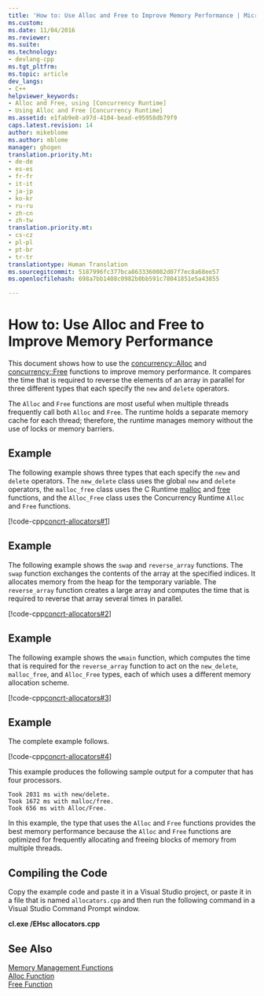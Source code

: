 ```yaml
---
title: 'How to: Use Alloc and Free to Improve Memory Performance | Microsoft Docs'
ms.custom: 
ms.date: 11/04/2016
ms.reviewer: 
ms.suite: 
ms.technology:
- devlang-cpp
ms.tgt_pltfrm: 
ms.topic: article
dev_langs:
- C++
helpviewer_keywords:
- Alloc and Free, using [Concurrency Runtime]
- Using Alloc and Free [Concurrency Runtime]
ms.assetid: e1fab9e8-a97d-4104-bead-e95958db79f9
caps.latest.revision: 14
author: mikeblome
ms.author: mblome
manager: ghogen
translation.priority.ht:
- de-de
- es-es
- fr-fr
- it-it
- ja-jp
- ko-kr
- ru-ru
- zh-cn
- zh-tw
translation.priority.mt:
- cs-cz
- pl-pl
- pt-br
- tr-tr
translationtype: Human Translation
ms.sourcegitcommit: 5187996fc377bca8633360082d07f7ec8a68ee57
ms.openlocfilehash: 698a7bb1408c0982b0bb591c78041851e5a43855

---
```

# How to: Use Alloc and Free to Improve Memory Performance

This document shows how to use the [concurrency::Alloc](reference/concurrency-namespace-functions.md#alloc) and [concurrency::Free](reference/concurrency-namespace-functions.md#free) functions to improve memory performance. It compares the time that is required to reverse the elements of an array in parallel for three different types that each specify the `new` and `delete` operators.  

  
 The `Alloc` and `Free` functions are most useful when multiple threads frequently call both `Alloc` and `Free`. The runtime holds a separate memory cache for each thread; therefore, the runtime manages memory without the use of locks or memory barriers.  
  
## Example  
 The following example shows three types that each specify the `new` and `delete` operators. The `new_delete` class uses the global `new` and `delete` operators, the `malloc_free` class uses the C Runtime [malloc](../../c-runtime-library/reference/malloc.md) and [free](../../c-runtime-library/reference/free.md) functions, and the `Alloc_Free` class uses the Concurrency Runtime `Alloc` and `Free` functions.  
  
 [!code-cpp[concrt-allocators#1](../../parallel/concrt/codesnippet/cpp/how-to-use-alloc-and-free-to-improve-memory-performance_1.cpp)]  
  
## Example  
 The following example shows the `swap` and `reverse_array` functions. The `swap` function exchanges the contents of the array at the specified indices. It allocates memory from the heap for the temporary variable. The `reverse_array` function creates a large array and computes the time that is required to reverse that array several times in parallel.  
  
 [!code-cpp[concrt-allocators#2](../../parallel/concrt/codesnippet/cpp/how-to-use-alloc-and-free-to-improve-memory-performance_2.cpp)]  
  
## Example  
 The following example shows the `wmain` function, which computes the time that is required for the `reverse_array` function to act on the `new_delete`, `malloc_free`, and `Alloc_Free` types, each of which uses a different memory allocation scheme.  
  
 [!code-cpp[concrt-allocators#3](../../parallel/concrt/codesnippet/cpp/how-to-use-alloc-and-free-to-improve-memory-performance_3.cpp)]  
  
## Example  
 The complete example follows.  
  
 [!code-cpp[concrt-allocators#4](../../parallel/concrt/codesnippet/cpp/how-to-use-alloc-and-free-to-improve-memory-performance_4.cpp)]  
  
 This example produces the following sample output for a computer that has four processors.  
  
```Output  
Took 2031 ms with new/delete.  
Took 1672 ms with malloc/free.  
Took 656 ms with Alloc/Free.  
```  
  
 In this example, the type that uses the `Alloc` and `Free` functions provides the best memory performance because the `Alloc` and `Free` functions are optimized for frequently allocating and freeing blocks of memory from multiple threads.  
  
## Compiling the Code  
 Copy the example code and paste it in a Visual Studio project, or paste it in a file that is named `allocators.cpp` and then run the following command in a Visual Studio Command Prompt window.  
  
 **cl.exe /EHsc allocators.cpp**  
  
## See Also  
 [Memory Management Functions](../../parallel/concrt/memory-management-functions.md)   
 [Alloc Function](reference/concurrency-namespace-functions.md#alloc)   
 [Free Function](reference/concurrency-namespace-functions.md#free)




<!--HONumber=Jan17_HO1-->


